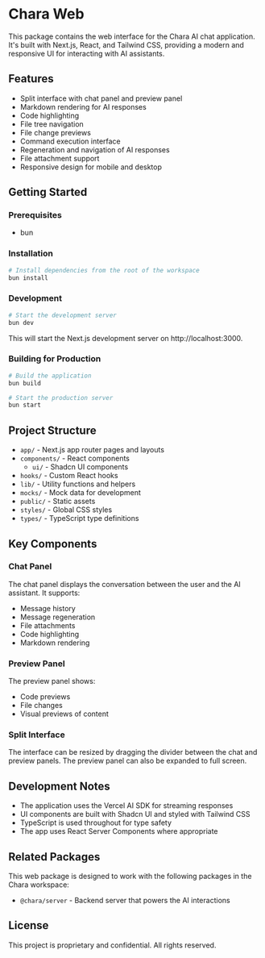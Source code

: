 # Chara Web

This package contains the web interface for the Chara AI chat application. It's built with Next.js, React, and Tailwind CSS, providing a modern and responsive UI for interacting with AI assistants.

## Features

- Split interface with chat panel and preview panel
- Markdown rendering for AI responses
- Code highlighting
- File tree navigation
- File change previews
- Command execution interface
- Regeneration and navigation of AI responses
- File attachment support
- Responsive design for mobile and desktop

## Getting Started

### Prerequisites

- bun

### Installation

```bash
# Install dependencies from the root of the workspace
bun install
```

### Development

```bash
# Start the development server
bun dev
```

This will start the Next.js development server on http://localhost:3000.

### Building for Production

```bash
# Build the application
bun build

# Start the production server
bun start
```

## Project Structure

- `app/` - Next.js app router pages and layouts
- `components/` - React components
  - `ui/` - Shadcn UI components
- `hooks/` - Custom React hooks
- `lib/` - Utility functions and helpers
- `mocks/` - Mock data for development
- `public/` - Static assets
- `styles/` - Global CSS styles
- `types/` - TypeScript type definitions

## Key Components

### Chat Panel

The chat panel displays the conversation between the user and the AI assistant. It supports:

- Message history
- Message regeneration
- File attachments
- Code highlighting
- Markdown rendering

### Preview Panel

The preview panel shows:

- Code previews
- File changes
- Visual previews of content

### Split Interface

The interface can be resized by dragging the divider between the chat and preview panels. The preview panel can also be expanded to full screen.

## Development Notes

- The application uses the Vercel AI SDK for streaming responses
- UI components are built with Shadcn UI and styled with Tailwind CSS
- TypeScript is used throughout for type safety
- The app uses React Server Components where appropriate

## Related Packages

This web package is designed to work with the following packages in the Chara workspace:

- `@chara/server` - Backend server that powers the AI interactions

## License

This project is proprietary and confidential. All rights reserved.
